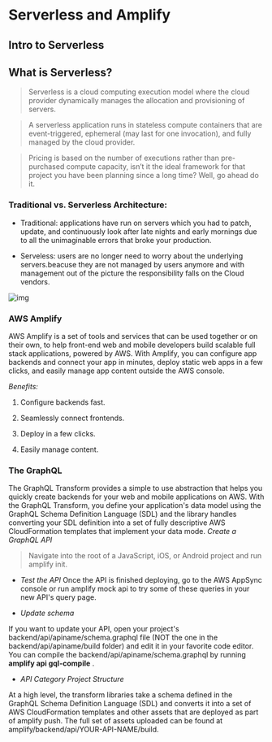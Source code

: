 # Serverless and Amplify
## Intro to Serverless
## What is Serverless?
>Serverless is a cloud computing execution model where the cloud provider dynamically manages the allocation and provisioning of servers.

>A serverless application runs in stateless compute containers that are event-triggered, ephemeral (may last for one invocation), and fully managed by the cloud provider.

>Pricing is based on the number of executions rather than pre-purchased compute capacity, isn’t it the ideal framework for that project you have been planning since a long time? Well, go ahead do it.

### Traditional vs. Serverless Architecture:
* Traditional: applications have run on servers which you had to patch, update, and continuously look after late nights and early mornings due to all the unimaginable errors that broke your production.

* Serveless: users are no longer need to worry about the underlying servers.beacuse they are not managed by users anymore and with management out of the picture the responsibility falls on the Cloud vendors.

![img](https://cdn.hackernoon.com/hn-images/1*x_v5NRC3TTMt1MaYl1gMUg.jpeg)

### AWS Amplify
AWS Amplify is a set of tools and services that can be used together or on their own, to help front-end web and mobile developers build scalable full stack applications, powered by AWS. With Amplify, you can configure app backends and connect your app in minutes, deploy static web apps in a few clicks, and easily manage app content outside the AWS console.

*Benefits:*
1. Configure backends fast.

2. Seamlessly connect frontends.

3. Deploy in a few clicks.

4. Easily manage content.

### The GraphQL
The GraphQL Transform provides a simple to use abstraction that helps you quickly create backends for your web and mobile applications on AWS. With the GraphQL Transform, you define your application's data model using the GraphQL Schema Definition Language (SDL) and the library handles converting your SDL definition into a set of fully descriptive AWS CloudFormation templates that implement your data mode.
*Create a GraphQL API*
>Navigate into the root of a JavaScript, iOS, or Android project and run amplify init.


* *Test the API*
Once the API is finished deploying, go to the AWS AppSync console or run amplify mock api to try some of these queries in your new API's query page.

* *Update schema*

If you want to update your API, open your project's backend/api/apiname/schema.graphql file (NOT the one in the backend/api/apiname/build folder) and edit it in your favorite code editor. You can compile the backend/api/apiname/schema.graphql by running **amplify api gql-compile** .

* *API Category Project Structure*

At a high level, the transform libraries take a schema defined in the GraphQL Schema Definition Language (SDL) and converts it into a set of AWS CloudFormation templates and other assets that are deployed as part of amplify push. The full set of assets uploaded can be found at amplify/backend/api/YOUR-API-NAME/build.